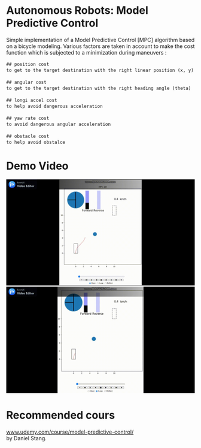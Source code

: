 
# Autonomous Robots: Model Predictive Control

Simple implementation of a Model Predictive Control [MPC] algorithm based on a bicycle modeling.
Various factors are taken in account to make the cost function which is subjected to a minimization during maneuvers : 
 
	## position cost
	to get to the target destination with the right linear position (x, y)  
	
	## angular cost
	to get to the target destination with the right heading angle (theta)  

	## longi accel cost
	to help avoid dangerous acceleration  

	## yaw rate cost
	to avoid dangerous angular acceleration  

	## obstacle cost
	to help avoid obstalce  

# Demo Video
<img src="images/5cddec9e07dc11ec811aa497b1b39748.gif">
<img src="images/0beccf2407df11ec823ba497b1b39748.gif">

# Recommended cours
www.udemy.com/course/model-predictive-control/  
by Daniel Stang.  
